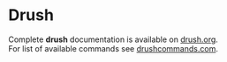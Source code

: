 # Drush
Complete **drush** documentation is available on [drush.org](http://www.drush.org/en/master/).  
For list of available commands see [drushcommands.com](http://drushcommands.com/).
